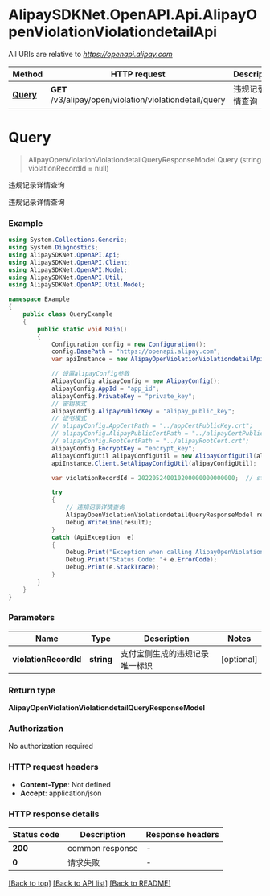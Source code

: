 # AlipaySDKNet.OpenAPI.Api.AlipayOpenViolationViolationdetailApi

All URIs are relative to *https://openapi.alipay.com*

Method | HTTP request | Description
------------- | ------------- | -------------
[**Query**](AlipayOpenViolationViolationdetailApi.md#query) | **GET** /v3/alipay/open/violation/violationdetail/query | 违规记录详情查询


<a name="query"></a>
# **Query**
> AlipayOpenViolationViolationdetailQueryResponseModel Query (string violationRecordId = null)

违规记录详情查询

违规记录详情查询

### Example
```csharp
using System.Collections.Generic;
using System.Diagnostics;
using AlipaySDKNet.OpenAPI.Api;
using AlipaySDKNet.OpenAPI.Client;
using AlipaySDKNet.OpenAPI.Model;
using AlipaySDKNet.OpenAPI.Util;
using AlipaySDKNet.OpenAPI.Util.Model;

namespace Example
{
    public class QueryExample
    {
        public static void Main()
        {
            Configuration config = new Configuration();
            config.BasePath = "https://openapi.alipay.com";
            var apiInstance = new AlipayOpenViolationViolationdetailApi(config);

            // 设置alipayConfig参数
            AlipayConfig alipayConfig = new AlipayConfig();
            alipayConfig.AppId = "app_id";
            alipayConfig.PrivateKey = "private_key";
            // 密钥模式
            alipayConfig.AlipayPublicKey = "alipay_public_key";
            // 证书模式
            // alipayConfig.AppCertPath = "../appCertPublicKey.crt";
            // alipayConfig.AlipayPublicCertPath = "../alipayCertPublicKey_RSA2.crt";
            // alipayConfig.RootCertPath = "../alipayRootCert.crt";
            alipayConfig.EncryptKey = "encrypt_key";
            AlipayConfigUtil alipayConfigUtil = new AlipayConfigUtil(alipayConfig);
            apiInstance.Client.SetAlipayConfigUtil(alipayConfigUtil);

            var violationRecordId = 202205240010200000000000000;  // string | 支付宝侧生成的违规记录唯一标识 (optional) 

            try
            {
                // 违规记录详情查询
                AlipayOpenViolationViolationdetailQueryResponseModel result = apiInstance.Query(violationRecordId);
                Debug.WriteLine(result);
            }
            catch (ApiException  e)
            {
                Debug.Print("Exception when calling AlipayOpenViolationViolationdetailApi.Query: " + e.Message );
                Debug.Print("Status Code: "+ e.ErrorCode);
                Debug.Print(e.StackTrace);
            }
        }
    }
}
```

### Parameters

Name | Type | Description  | Notes
------------- | ------------- | ------------- | -------------
 **violationRecordId** | **string**| 支付宝侧生成的违规记录唯一标识 | [optional] 

### Return type

**AlipayOpenViolationViolationdetailQueryResponseModel**

### Authorization

No authorization required

### HTTP request headers

 - **Content-Type**: Not defined
 - **Accept**: application/json


### HTTP response details
| Status code | Description | Response headers |
|-------------|-------------|------------------|
| **200** | common response |  -  |
| **0** | 请求失败 |  -  |

[[Back to top]](#) [[Back to API list]](../README.md#documentation-for-api-endpoints) [[Back to README]](../README.md)

